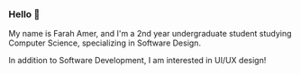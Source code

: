 ### Hello 👋
My name is Farah Amer, and I'm a 2nd year undergraduate student studying Computer Science, specializing in Software Design.

In addition to Software Development, I am interested in UI/UX design!


<!--
**farahwamer/farahwamer** is a ✨ _special_ ✨ repository because its `README.md` (this file) appears on your GitHub profile.

Here are some ideas to get you started:

- 🔭 I’m currently working on ...
- 🌱 I’m currently learning ...
- 👯 I’m looking to collaborate on ...
- 🤔 I’m looking for help with ...
- 💬 Ask me about ...
- 📫 How to reach me: ...
- 😄 Pronouns: ...
- ⚡ Fun fact: ...
-->
